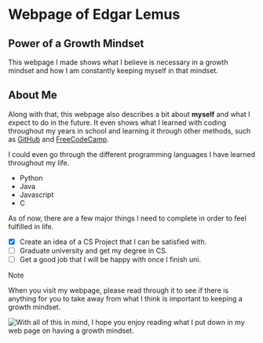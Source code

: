 
# Webpage of Edgar Lemus

## Power of a Growth Mindset

This webpage I made shows what I believe is necessary in a growth mindset and how I am constantly keeping myself in that mindset. 

## About Me

Along with that, this webpage also describes a bit about **myself** and what I expect to do in the future. It even shows what I learned with coding throughout my years in school and learning it through other methods, such as [GitHub](https://github.com) and [FreeCodeCamp](https://www.freecodecamp.org). 

I could even go through the different programming languages I have learned throughout my life. 

+ Python
+ Java
+ Javascript
+ C

As of now, there are a few major things I need to complete in order to feel fulfilled in life.
- [x] Create an idea of a CS Project that I can be satisfied with.
- [ ] Graduate university and get my degree in CS.
- [ ] Get a good job that I will be happy with once I finish uni.
> [!NOTE]
> When you visit my webpage, please read through it to see if there is anything for you to take away from what I think is important to keeping a growth mindset.

![With all of this in mind, I hope you enjoy reading what I put down in my web page on having a growth mindset.](https://images.pexels.com/photos/108941/pexels-photo-108941.jpeg?auto=compress&cs=tinysrgb&w=1200)
